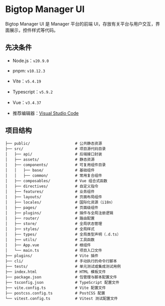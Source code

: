 <!---
   Licensed to the Apache Software Foundation (ASF) under one or more
   contributor license agreements.  See the NOTICE file distributed with
   this work for additional information regarding copyright ownership.
   The ASF licenses this file to You under the Apache License, Version 2.0
   (the "License"); you may not use this file except in compliance with
   the License.  You may obtain a copy of the License at

       http://www.apache.org/licenses/LICENSE-2.0

   Unless required by applicable law or agreed to in writing, software
   distributed under the License is distributed on an "AS IS" BASIS,
   WITHOUT WARRANTIES OR CONDITIONS OF ANY KIND, either express or implied.
   See the License for the specific language governing permissions and
   limitations under the License.
--->

# Bigtop Manager UI 

Bigtop Manager UI 是 Manager 平台的前端 UI，存放有关平台与用户交互，界面展示，控件样式等代码。

## 先决条件

- Node.js：`v20.9.0`

- pnpm: `v10.12.3`

- Vite：`v5.4.19`

- Typescript：`v5.9.2`

- Vue：`v3.4.37`

- 推荐编辑器：[Visual Studio Code](https://code.visualstudio.com/)

## 项目结构

```plaintext
├── public/                    # 公共静态资源
├── src/                       # 项目源代码目录
│   ├── api/                   # 后端接口封装
│   ├── assets/                # 静态资源
│   ├── components/            # 可复用组件目录
│   │   ├── base/              # 基础组件
│   │   ├── common/            # 常用复合组件
│   ├── composables/           # Vue 组合式函数
│   ├── directives/            # 自定义指令
│   ├── features/              # 业务组件
│   ├── layouts/               # 页面布局组件
│   ├── locales/               # 国际化资源（i18n）
│   ├── pages/                 # 页面级组件
│   ├── plugins/               # 插件与全局注册逻辑
│   ├── router/                # 路由配置
│   ├── store/                 # 全局状态管理
│   ├── styles/                # 全局样式
│   ├── types/                 # 全局类型声明（.d.ts）
│   ├── utils/                 # 工具函数
│   ├── App.vue                # 根组件
│   └── main.ts                # 项目入口文件
├── plugins/                   # Vite 插件
├── cli/                       # 手动执行的命令行脚本 
├── tests/                     # 单元测试或集成测试用例
├── index.html                 # HTML 模板文件
├── package.json               # 包管理与脚本配置文件
├── tsconfig.json              # TypeScript 配置文件
├── vite.config.ts             # Vite 配置文件
├── postcss.config.ts          # PostCSS 配置
└── vitest.config.ts           # Vitest 测试配置文件
```
